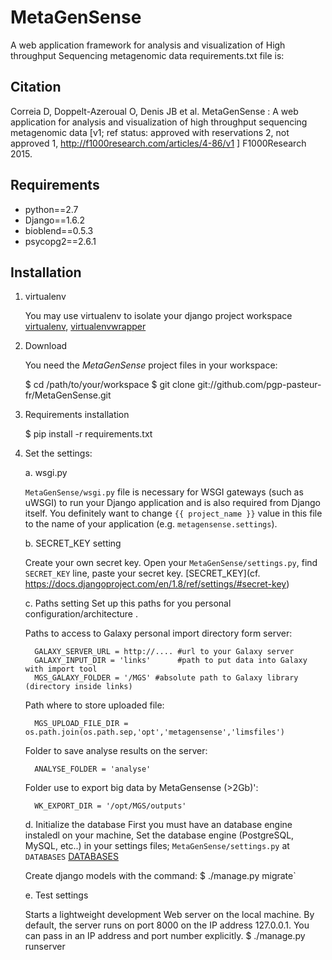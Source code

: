 MetaGenSense
============

A web application framework for analysis and visualization of High throughput Sequencing metagenomic data requirements.txt file is:

Citation
--------

Correia D, Doppelt-Azeroual O, Denis JB et al. MetaGenSense : A web application for analysis and visualization of high throughput sequencing metagenomic data [v1; ref status: approved with reservations 2, not approved 1, http://f1000research.com/articles/4-86/v1 ] F1000Research 2015.

Requirements
------------

- python==2.7
- Django==1.6.2
- bioblend==0.5.3
- psycopg2==2.6.1

Installation
------------

1. virtualenv

    You may use virtualenv to isolate your django project workspace [virtualenv](http://www.virtualenv.org/),
   [virtualenvwrapper](http://www.doughellmann.com/projects/virtualenvwrapper/)

2. Download

    You need the *MetaGenSense* project files in your workspace:

      $ cd /path/to/your/workspace
      $ git clone git://github.com/pgp-pasteur-fr/MetaGenSense.git

3. Requirements installation

   $ pip install -r requirements.txt

4. Set the settings: 

   a. wsgi.py
   
     `MetaGenSense/wsgi.py` file is necessary for WSGI gateways (such as uWSGI) to run your Django application and is also
     required from Django itself. You definitely want to change `{{ project_name }}` value in this file to the name of your
     application (e.g. `metagensense.settings`).

   b. SECRET_KEY setting
   
     Create your own secret key. Open your `MetaGenSense/settings.py`, find `SECRET_KEY` line, paste your secret key.
     [SECRET_KEY](cf. https://docs.djangoproject.com/en/1.8/ref/settings/#secret-key)

   c. Paths setting
     Set up this paths for you personal configuration/architecture .

     Paths to access to Galaxy personal import directory form server:

         GALAXY_SERVER_URL = http://.... #url to your Galaxy server
         GALAXY_INPUT_DIR = 'links'      #path to put data into Galaxy with import tool
         MGS_GALAXY_FOLDER = '/MGS' #absolute path to Galaxy library (directory inside links)
    

     Path where to store uploaded file:

         MGS_UPLOAD_FILE_DIR = os.path.join(os.path.sep,'opt','metagensense','limsfiles')

     Folder to save analyse results on the server:

         ANALYSE_FOLDER = 'analyse'

     Folder use to export big data by MetaGensense (>2Gb)':

         WK_EXPORT_DIR = '/opt/MGS/outputs'


   d. Initialize the database
     First you must have an database engine instaledl on your machine, 
     Set the database engine (PostgreSQL, MySQL, etc..) in your settings files; `MetaGenSense/settings.py` at `DATABASES` 
     [DATABASES](https://docs.djangoproject.com/en/1.8/ref/settings/#databases)
     
     Create django models with the command: 
         $ ./manage.py migrate`

   e. Test settings

     Starts a lightweight development Web server on the local machine. 
     By default, the server runs on port 8000 on the IP address 127.0.0.1. 
     You can pass in an IP address and port number explicitly.
         $ ./manage.py runserver



